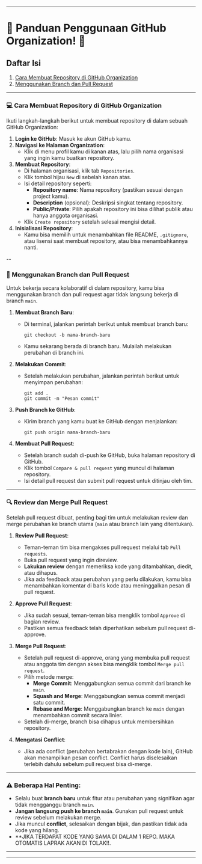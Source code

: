 
---

# 🎉 Panduan Penggunaan GitHub Organization! 🎉

## Daftar Isi
1. [Cara Membuat Repository di GitHub Organization](#cara-membuat-repository-di-github-organization)
2. [Menggunakan Branch dan Pull Request](#menggunakan-branch-dan-pull-request)

---

### 💻 Cara Membuat Repository di GitHub Organization
Ikuti langkah-langkah berikut untuk membuat repository di dalam sebuah GitHub Organization:

1. **Login ke GitHub**: Masuk ke akun GitHub kamu.
2. **Navigasi ke Halaman Organization**: 
   - Klik di menu profil kamu di kanan atas, lalu pilih nama organisasi yang ingin kamu buatkan repository.
3. **Membuat Repository**:
   - Di halaman organisasi, klik tab `Repositories`.
   - Klik tombol hijau `New` di sebelah kanan atas.
   - Isi detail repository seperti:
     - **Repository name**: Nama repository (pastikan sesuai dengan project kamu).
     - **Description** (opsional): Deskripsi singkat tentang repository.
     - **Public/Private**: Pilih apakah repository ini bisa dilihat publik atau hanya anggota organisasi.
   - Klik `Create repository` setelah selesai mengisi detail.
4. **Inisialisasi Repository**:
   - Kamu bisa memilih untuk menambahkan file README, `.gitignore`, atau lisensi saat membuat repository, atau bisa menambahkannya nanti.

--

### 🌿 Menggunakan Branch dan Pull Request
Untuk bekerja secara kolaboratif di dalam repository, kamu bisa menggunakan branch dan pull request agar tidak langsung bekerja di branch `main`.

1. **Membuat Branch Baru**:
   - Di terminal, jalankan perintah berikut untuk membuat branch baru:
     ```
     git checkout -b nama-branch-baru
     ```
   - Kamu sekarang berada di branch baru. Mulailah melakukan perubahan di branch ini.

2. **Melakukan Commit**:
   - Setelah melakukan perubahan, jalankan perintah berikut untuk menyimpan perubahan:
     ```
     git add .
     git commit -m "Pesan commit"
     ```

3. **Push Branch ke GitHub**:
   - Kirim branch yang kamu buat ke GitHub dengan menjalankan:
     ```
     git push origin nama-branch-baru
     ```

4. **Membuat Pull Request**:
   - Setelah branch sudah di-push ke GitHub, buka halaman repository di GitHub.
   - Klik tombol `Compare & pull request` yang muncul di halaman repository.
   - Isi detail pull request dan submit pull request untuk ditinjau oleh tim.

---

### 🔍 Review dan Merge Pull Request
Setelah pull request dibuat, penting bagi tim untuk melakukan review dan merge perubahan ke branch utama (`main` atau branch lain yang ditentukan).

1. **Review Pull Request**:
   - Teman-teman tim bisa mengakses pull request melalui tab `Pull requests`.
   - Buka pull request yang ingin direview.
   - **Lakukan review** dengan memeriksa kode yang ditambahkan, diedit, atau dihapus.
   - Jika ada feedback atau perubahan yang perlu dilakukan, kamu bisa menambahkan komentar di baris kode atau meninggalkan pesan di pull request.

2. **Approve Pull Request**:
   - Jika sudah sesuai, teman-teman bisa mengklik tombol `Approve` di bagian review.
   - Pastikan semua feedback telah diperhatikan sebelum pull request di-approve.

3. **Merge Pull Request**:
   - Setelah pull request di-approve, orang yang membuka pull request atau anggota tim dengan akses bisa mengklik tombol `Merge pull request`.
   - Pilih metode merge:
     - **Merge Commit**: Menggabungkan semua commit dari branch ke `main`.
     - **Squash and Merge**: Menggabungkan semua commit menjadi satu commit.
     - **Rebase and Merge**: Menggabungkan branch ke `main` dengan menambahkan commit secara linier.
   - Setelah di-merge, branch bisa dihapus untuk membersihkan repository.

4. **Mengatasi Conflict**:
   - Jika ada conflict (perubahan bertabrakan dengan kode lain), GitHub akan menampilkan pesan conflict. Conflict harus diselesaikan terlebih dahulu sebelum pull request bisa di-merge.

---

### ⚠️ Beberapa Hal Penting:
- Selalu buat **branch baru** untuk fitur atau perubahan yang signifikan agar tidak mengganggu branch `main`.
- **Jangan langsung push ke branch `main`**. Gunakan pull request untuk review sebelum melakukan merge.
- Jika muncul **conflict**, selesaikan dengan bijak, dan pastikan tidak ada kode yang hilang.
- **JIKA TERDAPAT KODE YANG SAMA DI DALAM 1 REPO. MAKA OTOMATIS LAPRAK AKAN DI TOLAK!!.

---


---
